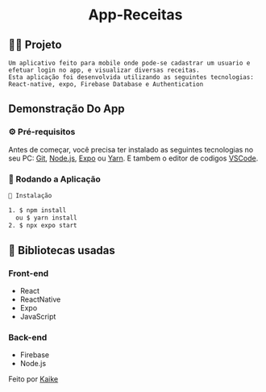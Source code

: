 <h1 align="center">
    App-Receitas
</h1>

<!-- <h3 align="center"> 
    Finalizado  
</h3> -->

## 🧑‍💻 Projeto 

    Um aplicativo feito para mobile onde pode-se cadastrar um usuario e efetuar login no app, e visualizar diversas receitas.
    Esta aplicação foi desenvolvida utilizando as seguintes tecnologias: React-native, expo, Firebase Database e Authentication

## Demonstração Do App


### ⚙ Pré-requisitos

Antes de começar, você precisa ter instalado as seguintes tecnologias no seu PC:
[Git](https://git-scm.com), [Node.js](https://nodejs.org/en/), [Expo](https://docs.expo.dev/) ou [Yarn](https://yarnpkg.com/).
E tambem o editor de codigos [VSCode](https://code.visualstudio.com/).


### 📗 Rodando a Aplicação

```bash
📗 Instalação

1. $ npm install 
  ou $ yarn install
2. $ npx expo start
```

## 🚀 Bibliotecas usadas

### Front-end 
* React
* ReactNative
* Expo
* JavaScript

### Back-end
*  Firebase
*  Node.js

Feito por [Kaike](https://www.linkedin.com/in/kaike-carmona-76a05b23a/)
